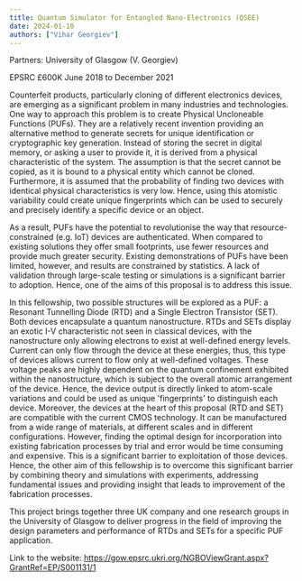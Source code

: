```yaml
---
title: Quantum Simulator for Entangled Nano-Electronics (QSEE)
date: 2024-01-10
authors: ["Vihar Georgiev"]
---
```


Partners: University of Glasgow (V. Georgiev)

EPSRC £600K June 2018 to December 2021


<!--more-->

Counterfeit products, particularly cloning of different electronics devices, are emerging as a significant problem in many industries and technologies. One way to approach this problem is to create Physical Uncloneable Functions (PUFs). They are a relatively recent invention providing an alternative method to generate secrets for unique identification or cryptographic key generation. Instead of storing the secret in digital memory, or asking a user to provide it, it is derived from a physical characteristic of the system. The assumption is that the secret cannot be copied, as it is bound to a physical entity which cannot be cloned. Furthermore, it is assumed that the probability of finding two devices with identical physical characteristics is very low. Hence, using this atomistic variability could create unique fingerprints which can be used to securely and precisely identify a specific device or an object.

As a result, PUFs have the potential to revolutionise the way that resource-constrained (e.g. IoT) devices are authenticated. When compared to existing solutions they offer small footprints, use fewer resources and provide much greater security. Existing demonstrations of PUFs have been limited, however, and results are constrained by statistics. A lack of validation through large-scale testing or simulations is a significant barrier to adoption. Hence, one of the aims of this proposal is to address this issue.

In this fellowship, two possible structures will be explored as a PUF: a Resonant Tunnelling Diode (RTD) and a Single Electron Transistor (SET). Both devices encapsulate a quantum nanostructure. RTDs and SETs display an exotic I-V characteristic not seen in classical devices, with the nanostructure only allowing electrons to exist at well-defined energy levels. Current can only flow through the device at these energies, thus, this type of devices allows current to flow only at well-defined voltages. These voltage peaks are highly dependent on the quantum confinement exhibited within the nanostructure, which is subject to the overall atomic arrangement of the device. Hence, the device output is directly linked to atom-scale variations and could be used as unique 'fingerprints' to distinguish each device. Moreover, the devices at the heart of this proposal (RTD and SET) are compatible with the current CMOS technology. It can be manufactured from a wide range of materials, at different scales and in different configurations. However, finding the optimal design for incorporation into existing fabrication processes by trial and error would be time consuming and expensive. This is a significant barrier to exploitation of those devices. Hence, the other aim of this fellowship is to overcome this significant barrier by combining theory and simulations with experiments, addressing fundamental issues and providing insight that leads to improvement of the fabrication processes.

This project brings together three UK company and one research groups in the University of Glasgow to deliver progress in the field of improving the design parameters and performance of RTDs and SETs for a specific PUF application.

Link to the website:
https://gow.epsrc.ukri.org/NGBOViewGrant.aspx?GrantRef=EP/S001131/1